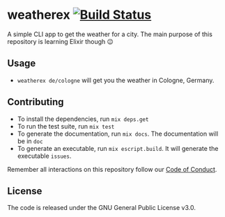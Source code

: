 # weatherex [![Build Status](https://travis-ci.org/moonglum/weatherex.svg?branch=master)](https://travis-ci.org/moonglum/weatherex)

A simple CLI app to get the weather for a city. The main purpose of this repository is learning Elixir though :wink:

## Usage

* `weatherex de/cologne` will get you the weather in Cologne, Germany.

## Contributing

* To install the dependencies, run `mix deps.get`
* To run the test suite, run `mix test`
* To generate the documentation, run `mix docs`. The documentation will be in `doc`
* To generate an executable, run `mix escript.build`. It will generate the executable `issues`.

Remember all interactions on this repository follow our [Code of Conduct](https://github.com/moonglum/weatherex/blob/master/CODE_OF_CONDUCT.md).

## License

The code is released under the GNU General Public License v3.0.
